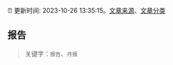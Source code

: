 :alarm_clock: 更新时间: 2023-10-26 13:35:15。[文章来源](/README.md)、[文章分类](/TAGS.md)

## 报告


> 关键字：`报告`、`月报`



